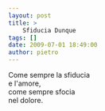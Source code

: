 ```yaml
---
layout: post
title: >
    Sfiducia Dunque
tags: []
date: 2009-07-01 18:49:00
author: pietro
---
```

Come sempre la sfiducia<br/>e l'amore,<br/>come sempre sfocia<br/>nel dolore.
